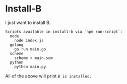# Install-B
I just want to install B.

```
Scripts available in install-b via `npm run-script`:
  node
    node index.js
  golang
    go run main.go
  scheme
    scheme < main.scm
  python
    python main.py
```


All of the above will print `B is installed.`
